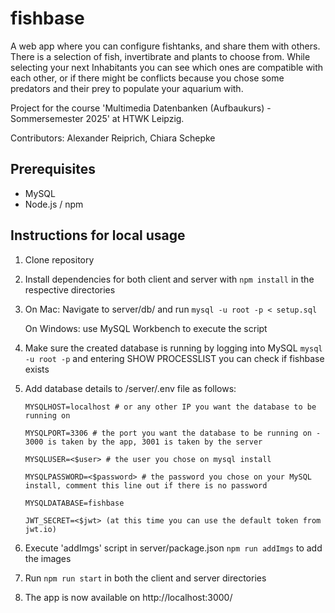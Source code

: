 # fishbase

A web app where you can configure fishtanks, and share them with others.
There is a selection of fish, invertibrate and plants to choose from. While selecting your next Inhabitants you can see which ones are compatible with each other, or if there might be conflicts because you chose some predators and their prey to populate your aquarium with.

Project for the course 'Multimedia Datenbanken (Aufbaukurs) - Sommersemester 2025' at HTWK Leipzig.

Contributors: Alexander Reiprich, Chiara Schepke

## Prerequisites

- MySQL
- Node.js / npm

## Instructions for local usage

1. Clone repository
2. Install dependencies for both client and server with `npm install` in the respective directories
3. On Mac: Navigate to server/db/ and run `mysql -u root -p < setup.sql`

   On Windows: use MySQL Workbench to execute the script
4. Make sure the created database is running
   by logging into MySQL `mysql -u root -p`
   and entering SHOW PROCESSLIST you can check if fishbase exists
5. Add database details to /server/.env file as follows:
   ```
   MYSQLHOST=localhost # or any other IP you want the database to be running on

   MYSQLPORT=3306 # the port you want the database to be running on - 3000 is taken by the app, 3001 is taken by the server
   
   MYSQLUSER=<$user> # the user you chose on mysql install
   
   MYSQLPASSWORD=<$password> # the password you chose on your MySQL install, comment this line out if there is no password
   
   MYSQLDATABASE=fishbase
   
   JWT_SECRET=<$jwt> (at this time you can use the default token from jwt.io)
   ```
6. Execute 'addImgs' script in server/package.json `npm run addImgs` to add the images
7. Run `npm run start` in both the client and server directories
8. The app is now available on http://localhost:3000/

